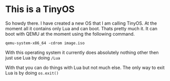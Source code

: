 # This is a TinyOS


So howdy there. I have created a new OS that I am calling TinyOS. At the moment all it contains only Lua and can boot.
Thats pretty much it. It can boot with QEMU at the moment using the following command.

```
qemu-system-x86_64 -cdrom image.iso
```

With this operating system it currently does absolutely nothing other then just use Lua by doing ```/Lua```

With that you can do things with Lua but not much else. The only way to exit Lua is by doing ```os.exit()```


<!-- This part is for the dumbass that made this OS -->
<!-- make isoimage FDARGS="initrd=/init.cpio" FDINITRD=../fun/init.cpio -->
<!-- ld -o shell shell.o a.out --entry main -z noexecstack  -->
<!-- gcc -static shell.c -o shell -->
